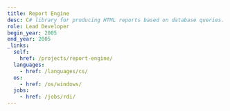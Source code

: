 ```yaml
---
title: Report Engine
desc: C# library for producing HTML reports based on database queries.
role: Lead Developer
begin_year: 2005
end_year: 2005
_links:
  self:
    href: /projects/report-engine/
  languages:
    - href: /languages/cs/
  os:
    - href: /os/windows/
  jobs:
    - href: /jobs/rdi/
---
```

